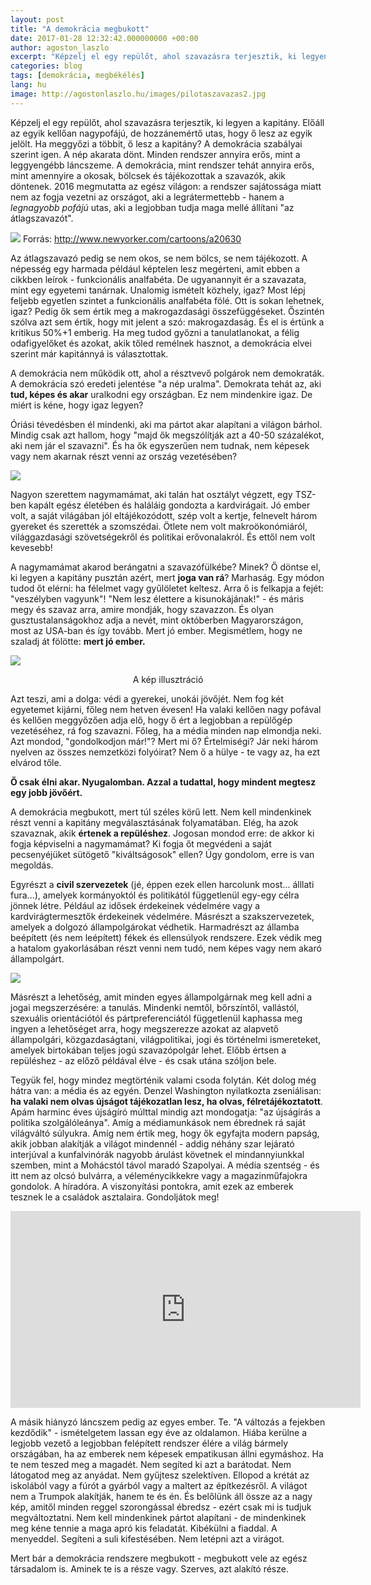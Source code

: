 ```yaml
---
layout: post
title: "A demokrácia megbukott"
date: 2017-01-28 12:32:42.000000000 +00:00
author: agoston_laszlo
excerpt: "Képzelj el egy repülőt, ahol szavazásra terjesztik, ki legyen a kapitány. Előáll az egyik kellőan nagypofájú, de hozzánemértő utas, hogy ő lesz az egyik jelölt. Ha meggyőzi a többit, ő lesz a kapitány?"
categories: blog
tags: [demokrácia, megbékélés]
lang: hu
image: http://agostonlaszlo.hu/images/pilotaszavazas2.jpg
---
```

Képzelj el egy repülőt, ahol szavazásra terjesztik, ki legyen a kapitány. Előáll az egyik kellőan nagypofájú, de hozzánemértő utas, hogy ő lesz az egyik jelölt. Ha meggyőzi a többit, ő lesz a kapitány? A demokrácia szabályai szerint igen. A nép akarata dönt. Minden rendszer annyira erős, mint a leggyengébb láncszeme. A demokrácia, mint rendszer tehát annyira erős, mint amennyire a okosak, bölcsek és tájékozottak a szavazók, akik döntenek. 2016 megmutatta az egész világon: a rendszer sajátossága miatt nem az fogja vezetni az országot, aki a legrátermettebb - hanem a *legnagyobb pofájú* utas, aki a legjobban tudja maga mellé állítani "az átlagszavazót".

![](http://agostonlaszlo.hu/images/pilotaszavazas1.jpg)
Forrás: http://www.newyorker.com/cartoons/a20630

Az átlagszavazó pedig se nem okos, se nem bölcs, se nem tájékozott. A népesség egy harmada például képtelen lesz megérteni, amit ebben a cikkben leírok - funkcionális analfabéta. De ugyanannyit ér a szavazata, mint egy egyetemi tanárnak. Unalomig ismételt közhely, igaz? Most lépj feljebb egyetlen szintet a funkcionális analfabéta fölé. Ott is sokan lehetnek, igaz? Pedig ők sem értik meg a makrogazdasági összefüggéseket. Őszintén szólva azt sem értik, hogy mit jelent a szó: makrogazdaság. És el is értünk a kritikus 50%+1 emberig. Ha meg tudod győzni a tanulatlanokat, a félig odafigyelőket és azokat, akik tőled remélnek hasznot, a demokrácia elvei szerint már kapitánnyá is választottak. 

A demokrácia nem működik ott, ahol a résztvevő polgárok nem demokraták. A demokrácia szó eredeti jelentése "a nép uralma". Demokrata tehát az, aki **tud, képes és akar** uralkodni egy országban. Ez nem mindenkire igaz. De miért is kéne, hogy igaz legyen?

Óriási tévedésben él mindenki, aki ma pártot akar alapítani a világon bárhol. Mindig csak azt hallom, hogy "majd ők megszólítják azt a 40-50 százalékot, aki nem jár el szavazni". És ha ők egyszerűen nem tudnak, nem képesek vagy nem akarnak részt venni az ország vezetésében? 

![](http://img2.hvg.hu/image.aspx?id=fe6d647b-7c2d-4d94-81d2-124794f1a889&view=b2dea50f-cee1-4f6e-b810-034566fbfb2e)

Nagyon szerettem nagymamámat, aki talán hat osztályt végzett, egy TSZ-ben kapált egész életében és haláláig gondozta a kardvirágait. Jó ember volt, a saját világában jól eltájékozódott, szép volt a kertje, felnevelt három gyereket és szerették a szomszédai. Ötlete nem volt makroökonómiáról, világgazdasági szövetségekről és politikai erővonalakról. És ettől nem volt kevesebb! 

A nagymamámat akarod berángatni a szavazófülkébe? Minek? Ő döntse el, ki legyen a kapitány pusztán azért, mert **joga van rá**? Marhaság. Egy módon tudod őt elérni: ha félelmet vagy gyűlöletet keltesz. Arra ő is felkapja a fejét: "veszélyben vagyunk"! "Nem lesz élettere a kisunokájának!"  - és máris megy és szavaz arra, amire mondják, hogy szavazzon. És olyan gusztustalanságokhoz adja a nevét, mint októberben Magyarországon, most az USA-ban és így tovább. Mert jó ember. Megismétlem, hogy ne szaladj át fölötte: **mert jó ember.**

![](https://www.prestigeflowers.co.uk/flower_press/wp-content/uploads/2015/01/Flowers-For-Grandma.jpg)
<center>A kép illusztráció</center>

Azt teszi, ami a dolga: védi a gyerekei, unokái jövőjét. Nem fog két egyetemet kijárni, főleg nem hetven évesen! Ha valaki kellően nagy pofával és kellően meggyőzően adja elő, hogy ő ért a legjobban a repülőgép vezetéséhez, rá fog szavazni. Főleg, ha a média minden nap elmondja neki. Azt mondod, "gondolkodjon már!"? Mert mi ő? Értelmiségi? Jár neki három nyelven az összes nemzetközi folyóirat? Nem ő a hülye - te vagy az, ha ezt elvárod tőle. 

**Ő csak élni akar. Nyugalomban. Azzal a tudattal, hogy mindent megtesz egy jobb jövőért.**

A demokrácia megbukott, mert túl széles körű lett. Nem kell mindenkinek részt venni a kapitány megválasztásának folyamatában. Elég, ha azok szavaznak, akik **értenek a repüléshez**. Jogosan mondod erre: de akkor ki fogja képviselni a nagymamámat? Ki fogja őt megvédeni a saját pecsenyéjüket sütögető "kiváltságosok" ellen? Úgy gondolom, erre is van megoldás.

Egyrészt a **civil szervezetek** (jé, éppen ezek ellen harcolunk most... álllati fura...), amelyek kormányoktól és politikától függetlenül egy-egy célra jönnek létre. Például az idősek érdekeinek védelmére vagy a kardvirágtermesztők érdekeinek védelmére. Másrészt a szakszervezetek, amelyek a dolgozó állampolgárokat védhetik. Harmadrészt az államba beépített (és nem leépített) fékek és ellensúlyok rendszere. Ezek védik meg a hatalom gyakorlásában részt venni nem tudó, nem képes vagy nem akaró állampolgárt.

![](http://agostonlaszlo.hu/images/ngo.jpg)

Másrészt a lehetőség, amit minden egyes állampolgárnak meg kell adni a jogai megszerzésére: a tanulás. Mindenki nemtől, bőrszíntől, vallástól, szexuális orientációtól és pártpreferenciától függetlenül kaphassa meg ingyen a lehetőséget arra, hogy megszerezze azokat az alapvető állampolgári, közgazdaságtani, világpolitikai, jogi és történelmi ismereteket, amelyek birtokában teljes jogú szavazópolgár lehet. Előbb értsen a repüléshez - az előző példával élve - és csak utána szóljon bele.

Tegyük fel, hogy mindez megtörténik valami csoda folytán. Két dolog még hátra van: a média és az egyén. Denzel Washington nyilatkozta zseniálisan: **ha valaki nem olvas újságot tájékozatlan lesz, ha olvas, félretájékoztatott**. Apám harminc éves újságíró múlttal mindig azt mondogatja: "az újságírás a politika szolgálóleánya". Amíg a médiamunkások nem ébrednek rá saját világváltó súlyukra. Amíg nem értik meg, hogy ők egyfajta modern papság, akik jobban alakítják a világot mindennél - addig néhány szar lejárató interjúval a kunfalvinórák nagyobb árulást követnek el mindannyiunkkal szemben, mint a Mohácstól távol maradó Szapolyai. A média szentség - és itt nem az olcsó bulvárra, a véleménycikkekre vagy a magazinműfajokra gondolok. A híradóra. A viszonyítási pontokra, amit ezek az emberek tesznek le a családok asztalaira. Gondoljátok meg!

<iframe src="https://www.facebook.com/plugins/video.php?href=https%3A%2F%2Fwww.facebook.com%2Fsevaster1%2Fvideos%2F793428894130024%2F&show_text=0&width=560" width="560" height="315" style="border:none;overflow:hidden" scrolling="no" frameborder="0" allowTransparency="true" allowFullScreen="true"></iframe>

A másik hiányzó láncszem pedig az egyes ember. Te. "A változás a fejekben kezdődik" - ismételgetem lassan egy éve az oldalamon. Hiába kerülne a legjobb vezető a legjobban felépített rendszer élére a világ bármely országában, ha az emberek nem képesek empatikusan állni egymáshoz. Ha te nem teszed meg a magadét. Nem segíted ki azt a barátodat. Nem látogatod meg az anyádat. Nem gyűjtesz szelektíven. Ellopod a krétát az iskolából vagy a fúrót a gyárból vagy a maltert az építkezésről. A világot nem a Trumpok alakítják, hanem te és én. És belőlünk áll össze az a nagy kép, amitől minden reggel szorongással ébredsz - ezért csak mi is tudjuk megváltoztatni. Nem kell mindenkinek pártot alapítani - de mindenkinek meg kéne tennie a maga apró kis feladatát. Kibékülni a fiaddal. A menyeddel. Segíteni a suli kifestésében. Nem letépni azt a virágot. 

Mert bár a demokrácia rendszere megbukott - megbukott vele az egész társadalom is. Aminek te is a része vagy. Szerves, azt alakító része.
